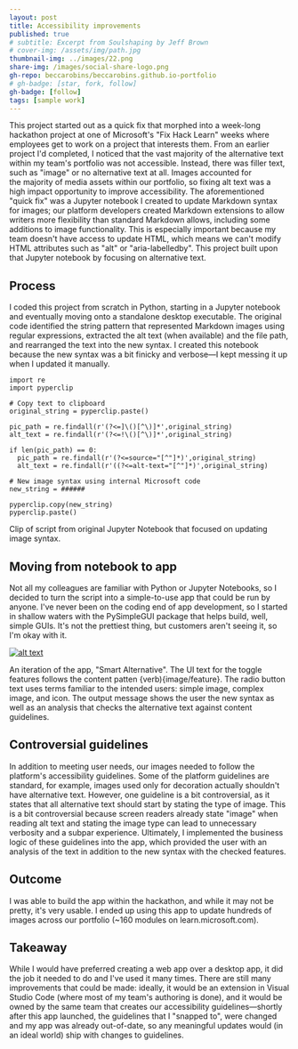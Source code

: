 ```yaml
---
layout: post
title: Accessibility improvements
published: true
# subtitle: Excerpt from Soulshaping by Jeff Brown
# cover-img: /assets/img/path.jpg
thumbnail-img: ../images/22.png
share-img: /images/social-share-logo.png
gh-repo: beccarobins/beccarobins.github.io-portfolio
# gh-badge: [star, fork, follow]
gh-badge: [follow]
tags: [sample work]
---
```


This project started out as a quick fix that morphed into a week-long hackathon project at one of Microsoft's "Fix Hack Learn" weeks where employees get to work on a project that interests them. ​​​​​​​From an earlier project I'd completed, I noticed that the vast majority of the alternative text within my team's portfolio was not accessible. Instead, there was filler text, such as "image" or no alternative text at all. Images accounted for the majority of media assets within our portfolio, so fixing alt text was a high impact opportunity to improve accessibility.
The aforementioned "quick fix" was a Jupyter notebook I created to update Markdown syntax for images; our platform developers created Markdown extensions to allow writers more flexibility than standard Markdown allows, including some additions to image functionality. This is especially important because my team doesn't have access to update HTML, which means we can't modify HTML attributes such as "alt" or "aria-labelledby". This project built upon that Jupyter notebook by focusing on alternative text.

## Process
I coded this project from scratch in Python, starting in a Jupyter notebook and eventually moving onto a standalone desktop executable. The original code identified the string pattern that represented Markdown images using regular expressions, extracted the alt text (when available) and the file path, and rearranged the text into the new syntax. I created this notebook because the new syntax was a bit finicky and verbose—I kept messing it up when I updated it manually.

```
import re
import pyperclip

# Copy text to clipboard
original_string = pyperclip.paste()

pic_path = re.findall(r'(?<=]\()[^\)]*',original_string)
alt_text = re.findall(r'(?<=!\()[^\)]*',original_string)

if len(pic_path) == 0:
  pic_path = re.findall(r'(?<=source="[^"]*)',original_string)
  alt_text = re.findall(r'((?<=alt-text="[^"]*)',original_string)

# New image syntax using internal Microsoft code
new_string = ######

pyperclip.copy(new_string)
pyperclip.paste()
```
<figcaption  class="caption">Clip of script from original Jupyter Notebook that focused on updating image syntax.</figcaption>

## Moving from notebook to app
Not all my colleagues are familiar with Python or Jupyter Notebooks, so I decided to turn the script into a simple-to-use app that could be run by anyone. I've never been on the coding end of app development, so I started in shallow waters with the PySimpleGUI package that helps build, well, simple GUIs. It's not the prettiest thing, but customers aren't seeing it, so I'm okay with it.

<!-- <video src="https://www.youtube.com/watch?v=8aE4JO4ld4g" width="320" height="240" controls></video> -->

<!-- <iframe width="560" height="315" src="https://www.youtube.com/watch?v=8aE4JO4ld4g" frameborder="0" allow="accelerometer; autoplay; clipboard-write; encrypted-media; gyroscope; picture-in-picture" allowfullscreen></iframe> -->

<!-- <iframe src="https://www.youtube.com/watch?v=8aE4JO4ld4g" width="480" height="270" frameBorder="0" class="giphy-embed" allowFullScreen></iframe> -->

<!-- <iframe width="420" height="315" src="https://www.youtube.com/watch?v=8aE4JO4ld4g" frameborder="0" allowfullscreen></iframe> -->

[![alt text](https://img.youtube.com/vi/video-id/0.jpg)](https://www.youtube.com/watch?v=8aE4JO4ld4g)

<figcaption  class="caption">An iteration of the app, "Smart Alternative". The UI text for the toggle features follows the content patten {verb){image/feature}. The radio button text uses terms familiar to the intended users: simple image, complex image, and icon. The output message shows the user the new syntax as well as an analysis that checks the alternative text against content guidelines.</figcaption>

## Controversial guidelines
In addition to meeting user needs, our images needed to follow the platform's accessibility guidelines. Some of the platform guidelines are standard, for example, images used only for decoration actually shouldn't have alternative text. However, one guideline is a bit controversial, as it states that all alternative text should start by stating the type of image. This is a bit controversial because screen readers already state "image" when reading alt text and stating the image type can lead to unnecessary verbosity and a subpar experience. Ultimately, I implemented the business logic of these guidelines into the app, which provided the user with an analysis of the text in addition to the new syntax with the checked features.

## Outcome
I was able to build the app within the hackathon, and while it may not be pretty, it's very usable. I ended up using this app to update hundreds of images across our portfolio (~160 modules on learn.microsoft.com).

## Takeaway
While I would have preferred creating a web app over a desktop app, it did the job it needed to do and I've used it many times. There are still many improvements that could be made: ideally, it would be an extension in Visual Studio Code (where most of my team's authoring is done), and it would be owned by the same team that creates our accessibility guidelines—shortly after this app launched, the guidelines that I "snapped to", were changed and my app was already out-of-date, so any meaningful updates would (in an ideal world) ship with changes to guidelines.
